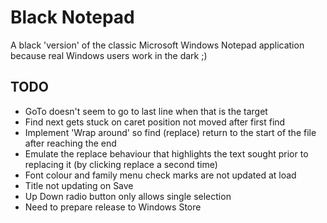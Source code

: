 # Black Notepad

A black 'version' of the classic Microsoft Windows Notepad application because real Windows users work in the dark ;)

## TODO ##

* GoTo doesn't seem to go to last line when that is the target
* Find next gets stuck on caret position not moved after first find
* Implement 'Wrap around' so find (replace) return to the start of the file after reaching the end
* Emulate the replace behaviour that highlights the text sought prior to replacing it (by clicking replace a second time)
* Font colour and family menu check marks are not updated at load
* Title not updating on Save
* Up Down radio button only allows single selection
* Need to prepare release to Windows Store

